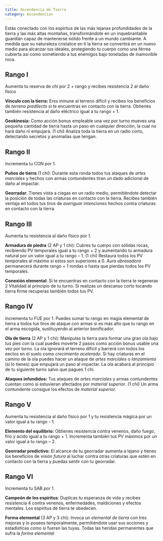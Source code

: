 ```yaml
---
title: Ascendencia de Tierra
category: Ascendencias
---
```


Estás conectado con los espíritus de las más lejanas profundidades de la tierra y las más altas montañas, transformándote en un inquebrantable guardián capaz de mantenerse sólido frente a un mundo cambiante. A medida que su naturaleza cristalice en ti la tierra se convertirá en un nuevo medio para alcanzar tus ideales, protegiendo tu cuerpo como una férrea cubierta así como sometiendo a tus enemigos bajo toneladas de inamovible roca.

## Rango I

Aumenta tu reserva de chi por 2 + rango y recibes resistencia 2 al daño físico

**Vínculo con la tierra:** Eres inmune al terreno difícil y recibes los beneficios de *terreno predilecto* si te encuentras en contacto con la tierra. Obtienes también resistencia al daño eléctrico igual a tu rango + 1.

**Geokinesia:** Como acción bonus empleable una vez por turno mueves una pequeña cantidad de tierra hasta un paso en cualquier dirección, la cual no hará daño ni empujará. (1 chi) Analiza toda la tierra en un radio corto, detectando secretos y anomalías que tengan.

## Rango II

Incrementa tu CON por 1.

**Puños de tierra** (1 chi): Durante esta ronda todos tus ataques de *artes marciales* y hechos con armas contundentes tiran un dado adicional de daño al impactar.

**Georradar**: Tienes vista a ciegas en un radio medio, permitiéndote detectar la posición de todas las criaturas en contacto con la tierra. Recibes también ventaja en todos tus tiros de *averiguar intenciones* hechos contra criaturas en contacto con la tierra.

## Rango III 

Aumenta tu resistencia al daño físico por 1.

**Armadura de piedra** (2 AP y 1 chi): Cubres tu cuerpo con sólidas rocas, recibiendo PV temporales igual a tu rango + 2 y aumentando tu armadura natural por un valor igual a tu rango – 1. (1 chi) Restaura todos los PV temporales al máximo si estos son superiores a 0. *Aura abrasadora* permanecerá durante rango + 1 rondas o hasta que pierdas todos los PV temporales.

**Conexión elemental**: Si te encuentras en contacto con la tierra te regeneras 2 Vitalidad al principio de tu turno. Si realizas un descanso corto tocando tierra firme recuperas también todos tus PV.

## Rango IV 

Incrementa tu FUE por 1. Puedes sumar tu rango en magia elemental de tierra a todos tus tiros de ataque con armas si es más alto que tu rango en el arma escogida, sustituyendo al anterior bonificador.

**Ola de tierra** (2 AP y 1 chi): Manipulas la tierra para formar una gran ola bajo tus pies con la cual puedes moverte 2 pasos como acción bonus usable una vez por turno. La ola ignorará el terreno difícil y barrerá con todos los eectos en el suelo como *crecimiento acelerado*. Si hay criaturas en el camino de la ola puedes hacer un ataque de *artes marciales* o *lanzamiento* (si lo tienes) que empujará un paso al impactar. La ola acabará al principio de tu siguiente turno salvo que pagues 1 chi.

**Ataques infundidos:** Tus ataques de *artes marciales* y armas contundentes cuentan como si estuvieran afectados por *material superior*. (1 chi) Un arma contundente consigue los efectos de *material superior*.

## Rango V

Aumenta tu resistencia al daño físico por 1 y tu resistencia mágica por un valor igual a tu rango - 1.

**Elemento del equilibrio:** Obtienes resistencia contra venenos, daño fuego, frío y ácido igual a tu rango + 1. Incrementa también tus PV máximos por un valor igual a tu rango – 2.

**Georradar predictivo:** El alcance de tu georradar aumenta a lejano y tienes los beneficios de *visión futura* al luchar contra otras criaturas que estén en contacto con la tierra y puedas sentir con tu georradar.

## Rango VI

Incrementa tu SAB por 1.

**Campeón de los espíritus**: Duplicas tu esperanza de vida y recibes resistencia 4 contra venenos, enfermedades, maldiciones y efectos mentales. Los espíritus de tierra te obedecen.

**Forma elemental** (3 AP y 3 chi): Invoca un *elemental de tierra* con tres mejoras y lo posees temporalmente, permitiéndote usar sus acciones y estadísticas como si fueran las tuyas. Todas las heridas permanentes que sufra la *forma elemental* 